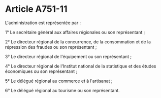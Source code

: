 # Article A751-11

L'administration est représentée par :

1° Le secrétaire général aux affaires régionales ou son représentant ;

2° Le directeur régional de la concurrence, de la consommation et de la répression des fraudes ou son représentant ;

3° Le directeur régional de l'équipement ou son représentant ;

4° Le directeur régional de l'Institut national de la statistique et des études économiques ou son représentant ;

5° Le délégué régional au commerce et à l'artisanat ;

6° Le délégué régional au tourisme ou son représentant.
